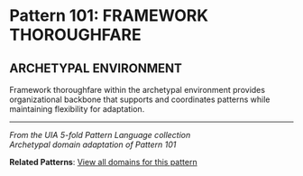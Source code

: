 # Pattern 101: FRAMEWORK THOROUGHFARE

## ARCHETYPAL ENVIRONMENT

Framework thoroughfare within the archetypal environment provides organizational backbone that supports and coordinates patterns while maintaining flexibility for adaptation.

---

*From the UIA 5-fold Pattern Language collection*  
*Archetypal domain adaptation of Pattern 101*

**Related Patterns**: [View all domains for this pattern](../../UIA/md/T101%20FRAMEWORK%20THOROUGHFARE.md)
